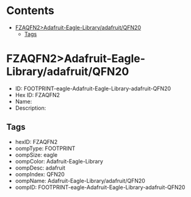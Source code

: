 



Contents
========

* [FZAQFN2>Adafruit-Eagle-Library/adafruit/QFN20](#fzaqfn2adafruit-eagle-libraryadafruitqfn20)
	* [Tags](#tags)

# FZAQFN2>Adafruit-Eagle-Library/adafruit/QFN20

- ID: FOOTPRINT-eagle-Adafruit-Eagle-Library-adafruit-QFN20
- Hex ID: FZAQFN2
- Name: 
- Description: 

## Tags

- hexID: FZAQFN2
- oompType: FOOTPRINT
- oompSize: eagle
- oompColor: Adafruit-Eagle-Library
- oompDesc: adafruit
- oompIndex: QFN20
- oompName: Adafruit-Eagle-Library/adafruit/QFN20
- oompID: FOOTPRINT-eagle-Adafruit-Eagle-Library-adafruit-QFN20
